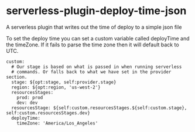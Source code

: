 # serverless-plugin-deploy-time-json
A serverless plugin that writes out the time of deploy to a simple json file

To set the deploy time you can set a custom variable called deployTime and the timeZone. If it fails to parse the time zone then it will default back to UTC.
```
custom:
  # Our stage is based on what is passed in when running serverless
  # commands. Or falls back to what we have set in the provider section.
  stage: ${opt:stage, self:provider.stage}
  region: ${opt:region, 'us-west-2'}
  resourcesStages:
    prod: prod
    dev: dev
  resourcesStage: ${self:custom.resourcesStages.${self:custom.stage}, self:custom.resourcesStages.dev}
  deployTime:
    timeZone: 'America/Los_Angeles'
```
